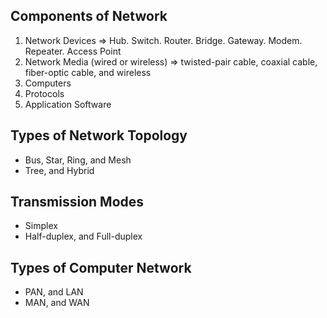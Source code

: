 ## Components of Network 
1. Network Devices => Hub. Switch. Router. Bridge. Gateway. Modem. Repeater. Access Point
2. Network Media (wired or wireless) => twisted-pair cable, coaxial cable, fiber-optic cable, and wireless
3. Computers
4. Protocols
5. Application Software

## Types of Network Topology
* Bus, Star, Ring, and Mesh
* Tree, and Hybrid

## Transmission Modes
* Simplex
* Half-duplex, and Full-duplex
    
## Types of Computer Network
* PAN, and LAN
* MAN, and WAN
